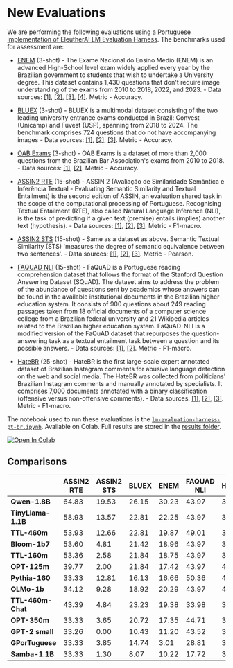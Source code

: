 # New Evaluations

We are performing the following evaluations using a [Portuguese implementation of EleutherAI LM Evaluation Harness](https://github.com/eduagarcia/lm-evaluation-harness-pt). The benchmarks used for assessment are:

- [ENEM](https://ieeexplore.ieee.org/document/8247091) (3-shot) - The Exame Nacional do Ensino Médio (ENEM) is an advanced High-School level exam widely applied every year by the Brazilian government to students that wish to undertake a University degree. This dataset contains 1,430 questions that don't require image understanding of the exams from 2010 to 2018, 2022, and 2023. - Data sources:  [[1]](https://huggingface.co/datasets/eduagarcia/enem_challenge),  [[2]](https://www.ime.usp.br/~ddm/project/enem/),  [[3]](https://github.com/piresramon/gpt-4-enem),  [[4]](https://huggingface.co/datasets/maritaca-ai/enem). Metric - Accuracy.

- [BLUEX](https://arxiv.org/abs/2307.05410) (3-shot) - BLUEX is a multimodal dataset consisting of the two leading university entrance exams conducted in Brazil: Convest (Unicamp) and Fuvest (USP), spanning from 2018 to 2024. The benchmark comprises 724 questions that do not have accompanying images - Data sources:  [[1]](https://huggingface.co/datasets/eduagarcia-temp/BLUEX_without_images),  [[2]](https://github.com/portuguese-benchmark-datasets/bluex),  [[3]](https://huggingface.co/datasets/portuguese-benchmark-datasets/BLUEX). Metric - Accuracy.

- [OAB Exams](https://arxiv.org/abs/1712.05128) (3-shot) - OAB Exams is a dataset of more than 2,000 questions from the Brazilian Bar Association's exams from 2010 to 2018. - Data sources:  [[1]](https://huggingface.co/datasets/eduagarcia/oab_exams),  [[2]](https://github.com/legal-nlp/oab-exams). Metric - Accuracy.

- [ASSIN2 RTE](https://dl.acm.org/doi/abs/10.1007/978-3-030-41505-1_39) (15-shot) - ASSIN 2 (Avaliação de Similaridade Semântica e Inferência Textual - Evaluating Semantic Similarity and Textual Entailment) is the second edition of ASSIN, an evaluation shared task in the scope of the computational processing of Portuguese. Recognising Textual Entailment (RTE), also called Natural Language Inference (NLI), is the task of predicting if a given text (premise) entails (implies) another text (hypothesis). - Data sources:  [[1]](https://huggingface.co/datasets/eduagarcia/portuguese_benchmark),  [[2]](https://sites.google.com/view/assin2/),  [[3]](https://huggingface.co/datasets/assin2). Metric - F1-macro.

- [ASSIN2 STS](https://dl.acm.org/doi/abs/10.1007/978-3-030-41505-1_39) (15-shot) - Same as a dataset as above. Semantic Textual Similarity (STS) 'measures the degree of semantic equivalence between two sentences'. - Data sources:  [[1]](https://huggingface.co/datasets/eduagarcia/portuguese_benchmark),  [[2]](https://sites.google.com/view/assin2/),  [[3]](https://huggingface.co/datasets/assin2). Metric - Pearson.

- [FAQUAD NLI](https://ieeexplore.ieee.org/abstract/document/8923668) (15-shot) - FaQuAD is a Portuguese reading comprehension dataset that follows the format of the Stanford Question Answering Dataset (SQuAD). The dataset aims to address the problem of the abundance of questions sent by academics whose answers can be found in the available institutional documents in the Brazilian higher education system. It consists of 900 questions about 249 reading passages taken from 18 official documents of a computer science college from a Brazilian federal university and 21 Wikipedia articles related to the Brazilian higher education system. FaQuAD-NLI is a modified version of the FaQuAD dataset that repurposes the question-answering task as a textual entailment task between a question and its possible answers. - Data sources:  [[1]](https://github.com/liafacom/faquad/),  [[2]](https://huggingface.co/datasets/ruanchaves/faquad-nli). Metric - F1-macro.

- [HateBR](https://arxiv.org/abs/2103.14972) (25-shot) - HateBR is the first large-scale expert annotated dataset of Brazilian Instagram comments for abusive language detection on the web and social media. The HateBR was collected from politicians' Brazilian Instagram comments and manually annotated by specialists. It comprises 7,000 documents annotated with a binary classification (offensive versus non-offensive comments). - Data sources:  [[1]](https://huggingface.co/datasets/eduagarcia/portuguese_benchmark),  [[2]](https://github.com/franciellevargas/HateBR),  [[3]](https://huggingface.co/datasets/ruanchaves/hatebr). Metric - F1-macro.

The notebook used to run these evaluations is the [`lm-evaluation-harness-pt-br.ipynb`](./lm-evaluation-harness-pt-br.ipynb). Available on Colab. Full results are stored in the [results folder](./results/).

<a href="https://colab.research.google.com/drive/1m6Oqey4P9ShYTO62yRq7wrM_eEsvFJ9D" target="_blank">
  <img src="https://colab.research.google.com/assets/colab-badge.svg" alt="Open In Colab">
</a>

## Comparisons

|                    | **ASSIN2 RTE** | **ASSIN2 STS** | **BLUEX** | **ENEM** | **FAQUAD NLI** | **HateBR** | **OAB Exams** | **Average** |
|--------------------|----------------|----------------|-----------|----------|----------------|------------|---------------|-------------|
| **Qwen-1.8B**      | 64.83          | 19.53          | 26.15     | 30.23    | 43.97          | 33.33      | 27.20         | 35.03       |
| **TinyLlama-1.1B** | 58.93          | 13.57          | 22.81     | 22.25    | 43.97          | 36.92      | 23.64         | 31.72       |
| **TTL-460m**       | 53.93          | 12.66          | 22.81     | 19.87    | 49.01          | 33.59      | 27.06         | 31.27       |
| **Bloom-1b7**      | 53.60          | 4.81           | 21.42     | 18.96    | 43.97          | 34.89      | 23.05         | 28.67       |
| **TTL-160m**       | 53.36          | 2.58           | 21.84     | 18.75    | 43.97          | 36.88      | 22.60         | 28.56       |
| **OPT-125m**       | 39.77          | 2.00           | 21.84     | 17.42    | 43.97          | 47.04      | 22.78         | 27.83       |
| **Pythia-160**     | 33.33          | 12.81          | 16.13     | 16.66    | 50.36          | 41.09      | 22.82         | 27.60       |
| **OLMo-1b**        | 34.12          | 9.28           | 18.92     | 20.29    | 43.97          | 41.33      | 22.96         | 27.26       |
| **TTL-460m-Chat**  | 43.39          | 4.84           | 23.23     | 19.38    | 33.98          | 33.49      | 26.97         | 26.46       |
| **OPT-350m**       | 33.33          | 3.65           | 20.72     | 17.35    | 44.71          | 33.33      | 23.01         | 25.15       |
| **GPT-2 small**    | 33.26          | 0.00           | 10.43     | 11.20    | 43.52          | 33.68      | 13.12         | 20.74       |
| **GPorTuguese**    | 33.33          | 3.85           | 14.74     | 3.01     | 28.81          | 33.33      | 21.23         | 19.75       |
| **Samba-1.1B**     | 33.33          | 1.30           | 8.07      | 10.22    | 17.72          | 35.79      | 15.03         | 17.35       |
